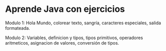 # Aprende Java con ejercicios

Modulo 1:
Hola Mundo, colorear texto, sangría, caracteres especiales, salida formateada.

Modulo 2:
Variables, definicion y tipos, tipos primitivos, operadores aritmeticos, asignacion de valores, conversión de tipos.
